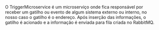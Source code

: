 O TriggerMicroservice é um microserviço onde fica responsável por receber um gatilho ou evento de algum sistema externo ou interno, 
no nosso caso o gatilho é o endereço. Após inserção das informações, o gatilho é acionado e a informação é enviada para fila criada no RabbitMQ.
